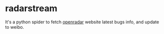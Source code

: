 # radarstream

It's a python spider to fetch [openradar](openradar.appspot.com) website latest bugs info, and update to weibo.

